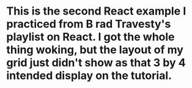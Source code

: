 # This is the second React example I practiced from B rad Travesty's playlist on React. I got the whole thing woking, but the layout of my grid just didn't show as that 3 by 4 intended display on the tutorial.
